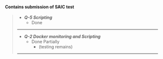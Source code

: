 #### Contains submission of SAIC test <br>
> * ***Q-5 Scripting***
> 	*  Done
> ---------
> * ***Q-2 Docker monitoring and Scripting***
> 	* Done Partially
>  		* (testing remains)
> ----------------------
